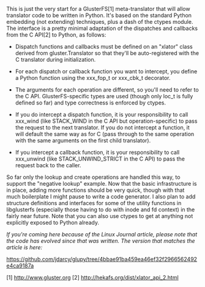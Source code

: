 This is just the very start for a GlusterFS[1] meta-translator that will
allow translator code to be written in Python.  It's based on the standard
Python embedding (not extending) techniques, plus a dash of the ctypes module.
The interface is a pretty minimal adaptation of the dispatches and callbacks
from the C API[2] to Python, as follows:

* Dispatch functions and callbacks must be defined on an "xlator" class
  derived from gluster.Translator so that they'll be auto-registered with
  the C translator during initialization.

* For each dispatch or callback function you want to intercept, you define a
  Python function using the xxx\_fop\_t or xxx\_cbk\_t decorator.

* The arguments for each operation are different, so you'll need to refer to
  the C API.  GlusterFS-specific types are used (though only loc\_t is fully
  defined so far) and type correctness is enforced by ctypes.

* If you do intercept a dispatch function, it is your responsibility to call
  xxx\_wind (like STACK\_WIND in the C API but operation-specific) to pass
  the request to the next translator.  If you do not intercept a function, it
  will default the same way as for C (pass through to the same operation with
  the same arguments on the first child translator).

* If you intercept a callback function, it is your responsibility to call
  xxx\_unwind (like STACK\_UNWIND\_STRICT in the C API) to pass the request back
  to the caller.

So far only the lookup and create operations are handled this way, to support
the "negative lookup" example.  Now that the basic infrastructure is in place,
adding more functions should be very quick, though with that much boilerplate I
might pause to write a code generator.  I also plan to add structure
definitions and interfaces for some of the utility functions in libglusterfs
(especially those having to do with inode and fd context) in the fairly near
future.  Note that you can also use ctypes to get at anything not explicitly
exposed to Python already.

_If you're coming here because of the Linux Journal article, please note that
the code has evolved since that was written. The version that matches the
article is here:_

https://github.com/jdarcy/glupy/tree/4bbae91ba459ea46ef32f2966562492e4ca9187a

[1] http://www.gluster.org
[2] http://hekafs.org/dist/xlator_api_2.html
